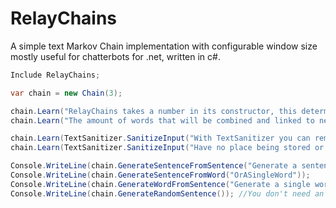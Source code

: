 RelayChains
=============
A simple text Markov Chain implementation with configurable window size mostly useful for chatterbots for .net, written in c#.

```C#
Include RelayChains;

var chain = new Chain(3);

chain.Learn("RelayChains takes a number in its constructor, this determines the window size.");
chain.Learn("The amount of words that will be combined and linked to new words.");

chain.Learn(TextSanitizer.SanitizeInput("With TextSanitizer you can remove  things from the text that look bad."));
chain.Learn(TextSanitizer.SanitizeInput("Have no place being stored or can trip up the learning process"));

Console.WriteLine(chain.GenerateSentenceFromSentence("Generate a sentence from a full sentence."));
Console.WriteLine(chain.GenerateSentenceFromWord("OrASingleWord"));
Console.WriteLine(chain.GenerateWordFromSentence("Generate a single word from a sentence"));
Console.WriteLine(chain.GenerateRandomSentence()); //You don't need an input sentence, RelayChains can start from nothing.
```